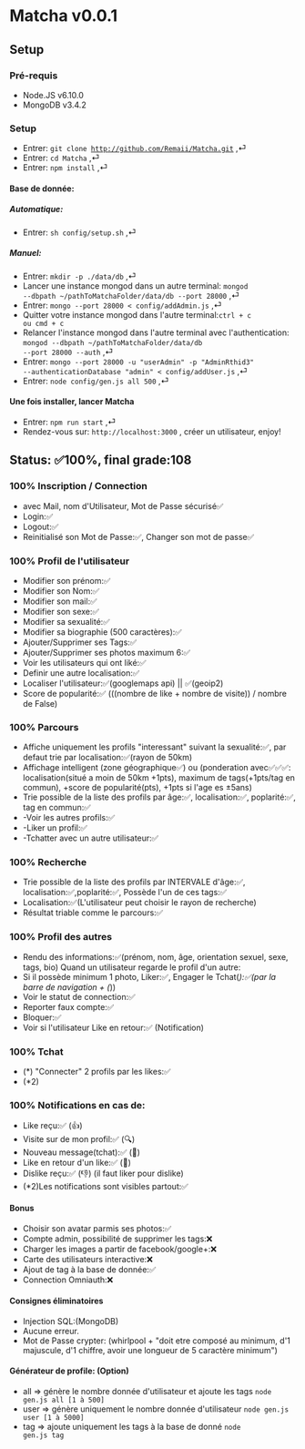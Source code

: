 # Matcha v0.0.1
## Setup
### Pré-requis

* Node.JS v6.10.0
* MongoDB v3.4.2


### Setup

* Entrer: <code>git clone http://github.com/Remaii/Matcha.git</code> ,⏎
* Entrer: <code>cd Matcha</code> ,⏎
* Entrer: <code>npm install</code> ,⏎

#### Base de donnée:
##### Automatique:

* Entrer: <code>sh config/setup.sh</code> ,⏎

##### Manuel:

* Entrer: <code>mkdir -p ./data/db</code> ,⏎ 
* Lancer une instance mongod dans un autre terminal:
<code>mongod --dbpath ~/pathToMatchaFolder/data/db --port 28000</code> ,⏎
* Entrer: <code>mongo --port 28000 < config/addAdmin.js</code> ,⏎
* Quitter votre instance mongod dans l'autre terminal:<code>ctrl + c ou cmd + c</code>
* Relancer l'instance mongod dans l'autre terminal avec l'authentication:
<code>mongod --dbpath ~/pathToMatchaFolder/data/db --port 28000 --auth</code> ,⏎
* Entrer:
<code>mongo --port 28000 -u "userAdmin" -p "AdminRthid3" --authenticationDatabase "admin" < config/addUser.js</code> ,⏎
* Entrer: <code>node config/gen.js all 500</code> ,⏎

#### Une fois installer, lancer Matcha
* Entrer: <code>npm run start</code> ,⏎
* Rendez-vous sur: <code>http://localhost:3000</code> , créer un utilisateur, enjoy!


## Status: ✅100%, final grade:108

### 100% Inscription / Connection
* avec Mail, nom d'Utilisateur, Mot de Passe sécurisé✅
* Login:✅
* Logout:✅
* Reinitialisé son Mot de Passe:✅, Changer son mot de passe✅


### 100% Profil de l'utilisateur
* Modifier son prénom:✅
* Modifier son Nom:✅
* Modifier son mail:✅
* Modifier son sexe:✅
* Modifier sa sexualité:✅
* Modifier sa biographie (500 caractères):✅
* Ajouter/Supprimer ses Tags:✅
* Ajouter/Supprimer ses photos maximum 6:✅
* Voir les utilisateurs qui ont liké:✅
* Definir une autre localisation:✅
* Localiser l'utilisateur:✅(googlemaps api) || ✅(geoip2)
* Score de popularité:✅ (((nombre de like + nombre de visite)) / nombre de False)


### 100% Parcours
* Affiche uniquement les profils "interessant" suivant la sexualité:✅, par defaut trie par localisation:✅(rayon de 50km)
* Affichage intelligent (zone géographique✅) ou (ponderation avec✅✅✅: localisation(situé a moin de 50km +1pts), maximum de tags(+1pts/tag en commun), +score de popularité(pts), +1pts si l'age es ±5ans)
* Trie possible de la liste des profils par âge:✅, localisation:✅, poplarité:✅, tag en commun:✅
* -Voir les autres profils:✅
* -Liker un profil:✅
* -Tchatter avec un autre utilisateur:✅

### 100% Recherche
* Trie possible de la liste des profils par INTERVALE d'âge:✅, localisation:✅,poplarité:✅, Possède l'un de ces tags:✅
* Localisation:✅(L'utilisateur peut choisir le rayon de recherche)
* Résultat triable comme le parcours:✅

### 100% Profil des autres
* Rendu des informations:✅(prénom, nom, âge, orientation sexuel, sexe, tags, bio)
Quand un utilisateur regarde le profil d'un autre:
* Si il possède minimum 1 photo, Liker:✅, Engager le Tchat(*):✅(par la barre de navigation + (*))
* Voir le statut de connection:✅
* Reporter faux compte:✅
* Bloquer:✅
* Voir si l'utilisateur Like en retour:✅ (Notification)

### 100% Tchat
* (*) "Connecter" 2 profils par les likes:✅
* (*2)

### 100% Notifications en cas de:
* Like reçu:✅ (👍)
* Visite sur de mon profil:✅ (🔍)
* Nouveau message(tchat):✅ (📝)
* Like en retour d'un like:✅ (💞)
* Dislike reçu:✅ (👎) (il faut liker pour dislike)
* (*2)Les notifications sont visibles partout:✅

#### Bonus 
* Choisir son avatar parmis ses photos:✅
* Compte admin, possibilité de supprimer les tags:❌
* Charger les images a partir de facebook/google+:❌
* Carte des utilisateurs interactive:❌
* Ajout de tag à la base de donnée:✅
* Connection Omniauth:❌

#### Consignes éliminatoires
* Injection SQL:(MongoDB)
* Aucune erreur.
* Mot de Passe crypter: (whirlpool + "doit etre composé au minimum, d'1 majuscule, d'1 chiffre, avoir une longueur de 5 caractère minimum")

#### Générateur de profile: (Option)
* all => génère le nombre donnée d'utilisateur et ajoute les tags <code>node gen.js all [1 à 500]</code>
* user => génère uniquement le nombre donnée d'utilisateur <code>node gen.js user [1 à 5000]</code>
* tag => ajoute uniquement les tags à la base de donné <code>node gen.js tag</code>

